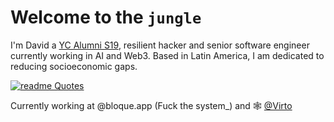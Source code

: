 # Welcome to the `jungle`

I'm David a [YC Alumni S19](https://www.ycombinator.com/companies/valiu), resilient hacker and senior software engineer currently working in AI and Web3. Based in Latin America, I am dedicated to reducing socioeconomic gaps. 


[![readme Quotes](https://quotes-github-readme.vercel.app/api?type=horizontal&author=0x000&quote=A%20hacker%20is%20someone%20who%20goes%20beyond%20cybersecurity%3B%20they%20are%20resourceful%20and%20passionate%20individuals%20with%20the%20power%20to%20change%20things%20around)](https://github.com/piyushsuthar/github-readme-quotes)


Currently working at @bloque.app (Fuck the system_) and 🕸️ [@Virto](https://www.virto.network)
